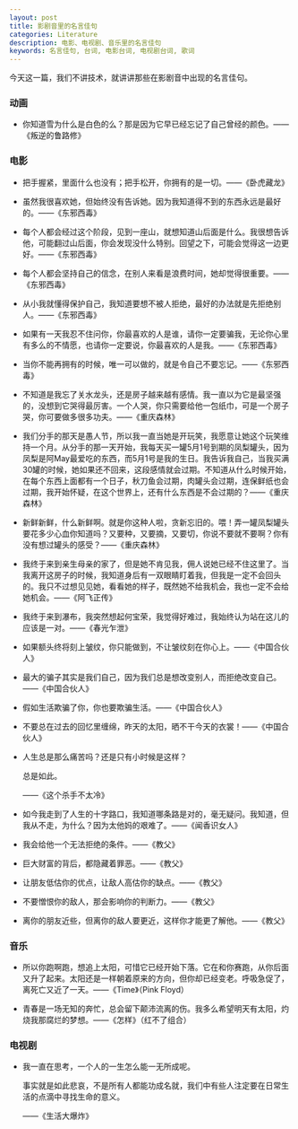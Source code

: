 ```yaml
---
layout: post
title: 影剧音里的名言佳句
categories: Literature
description: 电影、电视剧、音乐里的名言佳句
keywords: 名言佳句, 台词, 电影台词, 电视剧台词, 歌词
---
```


今天这一篇，我们不讲技术，就讲讲那些在影剧音中出现的名言佳句。

### 动画

- 你知道雪为什么是白色的么？那是因为它早已经忘记了自己曾经的颜色。——《叛逆的鲁路修》

### 电影

- 把手握紧，里面什么也没有；把手松开，你拥有的是一切。——《卧虎藏龙》

- 虽然我很喜欢她，但始终没有告诉她。因为我知道得不到的东西永远是最好的。——《东邪西毒》

- 每个人都会经过这个阶段，见到一座山，就想知道山后面是什么。我很想告诉他，可能翻过山后面，你会发现没什么特别。回望之下，可能会觉得这一边更好。——《东邪西毒》

- 每个人都会坚持自己的信念，在别人来看是浪费时间，她却觉得很重要。——《东邪西毒》

- 从小我就懂得保护自己，我知道要想不被人拒绝，最好的办法就是先拒绝别人。——《东邪西毒》

- 如果有一天我忍不住问你，你最喜欢的人是谁，请你一定要骗我，无论你心里有多么的不情愿，也请你一定要说，你最喜欢的人是我。——《东邪西毒》

- 当你不能再拥有的时候，唯一可以做的，就是令自己不要忘记。——《东邪西毒》

- 不知道是我忘了关水龙头，还是房子越来越有感情。我一直以为它是最坚强的，没想到它哭得最厉害。一个人哭，你只需要给他一包纸巾，可是一个房子哭，你可要做多很多功夫。——《重庆森林》

- 我们分手的那天是愚人节，所以我一直当她是开玩笑，我愿意让她这个玩笑维持一个月。从分手的那一天开始，我每天买一罐5月1号到期的凤梨罐头，因为凤梨是阿May最爱吃的东西，而5月1号是我的生日。我告诉我自己，当我买满30罐的时候，她如果还不回来，这段感情就会过期。不知道从什么时候开始，在每个东西上面都有一个日子，秋刀鱼会过期，肉罐头会过期，连保鲜纸也会过期，我开始怀疑，在这个世界上，还有什么东西是不会过期的？——《重庆森林》

- 新鲜新鲜，什么新鲜啊。就是你这种人啦，贪新忘旧的。喂！弄一罐凤梨罐头要花多少心血你知道吗？又要种，又要摘，又要切，你说不要就不要啊？你有没有想过罐头的感受？——《重庆森林》

- 我终于来到亲生母亲的家了，但是她不肯见我，佣人说她已经不住这里了。当我离开这房子的时候，我知道身后有一双眼睛盯着我，但我是一定不会回头的。我只不过想见见她，看看她的样子，既然她不给我机会，我也一定不会给她机会。——《阿飞正传》

- 我终于来到瀑布，我突然想起何宝荣，我觉得好难过，我始终认为站在这儿的应该是一对。——《春光乍泄》

- 如果额头终将刻上皱纹，你只能做到，不让皱纹刻在你心上。——《中国合伙人》

- 最大的骗子其实是我们自己，因为我们总是想改变别人，而拒绝改变自己。——《中国合伙人》

- 假如生活欺骗了你，你也要欺骗生活。——《中国合伙人》

- 不要总在过去的回忆里缠绵，昨天的太阳，晒不干今天的衣裳！——《中国合伙人》

- 人生总是那么痛苦吗？还是只有小时候是这样？ 

  总是如此。

  ——《这个杀手不太冷》

- 如今我走到了人生的十字路口，我知道哪条路是对的，毫无疑问。我知道，但我从不走，为什么？因为太他妈的艰难了。——《闻香识女人》

- 我会给他一个无法拒绝的条件。——《教父》

- 巨大财富的背后，都隐藏着罪恶。——《教父》

- 让朋友低估你的优点，让敌人高估你的缺点。——《教父》

- 不要憎恨你的敌人，那会影响你的判断力。——《教父》

- 离你的朋友近些，但离你的敌人要更近，这样你才能更了解他。——《教父》


### 音乐

- 所以你跑啊跑，想追上太阳，可惜它已经开始下落。它在和你赛跑，从你后面又升了起来。太阳还是一样朝着原来的方向，但你却已经变老。呼吸急促了，离死亡又近了一天。——《Time》（Pink Floyd）

- 青春是一场无知的奔忙，总会留下颠沛流离的伤。我多么希望明天有太阳，灼烧我那腐烂的梦想。——《怎样》（红不了组合）

### 电视剧

- 我一直在思考，一个人的一生怎么能一无所成呢。

  事实就是如此悲哀，不是所有人都能功成名就，我们中有些人注定要在日常生活的点滴中寻找生命的意义。

  ——《生活大爆炸》
